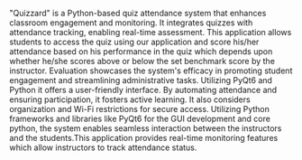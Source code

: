 "Quizzard" is a Python-based quiz attendance system that enhances classroom engagement and monitoring. It integrates quizzes with attendance tracking, enabling real-time assessment. This application allows students to access the quiz using
our application and score his/her attendance based on his performance in the quiz which
depends upon whether he/she scores above or below the set benchmark score by the
instructor. Evaluation showcases the system's efficacy in promoting student engagement and
streamlining administrative tasks. Utilizing PyQt6 and Python it offers a user-friendly interface. By automating attendance and ensuring participation, it fosters active learning. It also considers organization and Wi-Fi restrictions for secure access.
Utilizing
Python frameworks and libraries like PyQt6 for the GUI development and core python, the system enables seamless interaction between the instructors and the
students.This application provides real-time monitoring features which allow instructors to track
attendance status.
